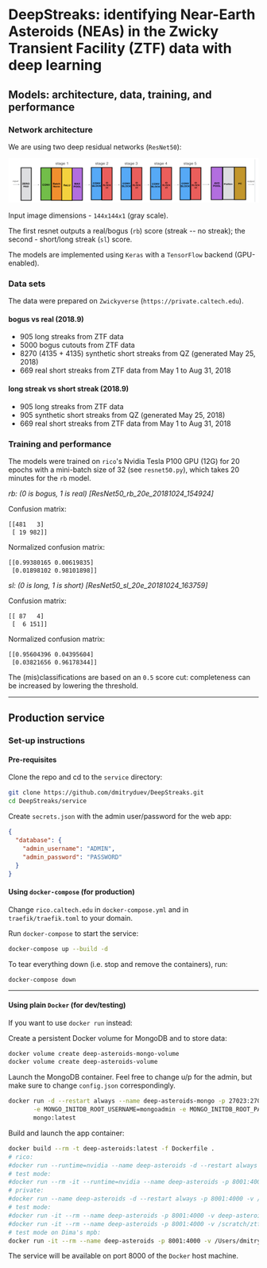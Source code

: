 # DeepStreaks: identifying Near-Earth Asteroids (NEAs) in the Zwicky Transient Facility (ZTF) data with deep learning

## Models: architecture, data, training, and performance

### Network architecture

We are using two deep residual networks (`ResNet50`):

![](doc/resnet.png) 

Input image dimensions - `144x144x1` (gray scale).

The first resnet outputs a real/bogus (`rb`) score (streak -- no streak); the second - short/long streak (`sl`) score.

The models are implemented using `Keras` with a `TensorFlow` backend (GPU-enabled). 


### Data sets

The data were prepared on `Zwickyverse` (`https://private.caltech.edu`).

#### bogus vs real (2018.9)

- 905 long streaks from ZTF data
- 5000 bogus cutouts from ZTF data
- 8270 (4135 + 4135) synthetic short streaks from QZ (generated May 25, 2018)
- 669 real short streaks from ZTF data from May 1 to Aug 31, 2018

#### long streak vs short streak (2018.9)  

- 905 long streaks from ZTF data
- 905 synthetic short streaks from QZ (generated May 25, 2018)
- 669 real short streaks from ZTF data from May 1 to Aug 31, 2018


### Training and performance

The models were trained on `rico`'s Nvidia Tesla P100 GPU (12G) 
for 20 epochs with a mini-batch size of 32 (see `resnet50.py`), which takes 20 minutes for the `rb` model.

*rb: (0 is bogus, 1 is real) \[ResNet50_rb_20e_20181024_154924\]*

Confusion matrix:
```
[[481   3]
 [ 19 982]]
```

Normalized confusion matrix:
```
[[0.99380165 0.00619835]
 [0.01898102 0.98101898]]
```

*sl: (0 is long, 1 is short) \[ResNet50_sl_20e_20181024_163759\]*

Confusion matrix:
```
[[ 87   4]
 [  6 151]]
```

Normalized confusion matrix:
```
[[0.95604396 0.04395604]
 [0.03821656 0.96178344]]
```

The (mis)classifications are based on an `0.5` score cut: completeness can be increased by lowering the threshold.

---

## Production service  

### Set-up instructions

#### Pre-requisites

Clone the repo and cd to the `service` directory:
```bash
git clone https://github.com/dmitryduev/DeepStreaks.git
cd DeepStreaks/service
```

Create `secrets.json` with the admin user/password for the web app:
```json
{
  "database": {
    "admin_username": "ADMIN",
    "admin_password": "PASSWORD"
  }
}
```

#### Using `docker-compose` (for production)

Change `rico.caltech.edu` in `docker-compose.yml` and in `traefik/traefik.toml` to your domain. 

Run `docker-compose` to start the service:
```bash
docker-compose up --build -d
```

To tear everything down (i.e. stop and remove the containers), run:
```bash
docker-compose down
```

---

#### Using plain `Docker` (for dev/testing)

If you want to use `docker run` instead:

Create a persistent Docker volume for MongoDB and to store data:
```bash
docker volume create deep-asteroids-mongo-volume
docker volume create deep-asteroids-volume
```

Launch the MongoDB container. Feel free to change u/p for the admin, 
but make sure to change `config.json` correspondingly.
```bash
docker run -d --restart always --name deep-asteroids-mongo -p 27023:27017 -v deep-asteroids-mongo-volume:/data/db \
       -e MONGO_INITDB_ROOT_USERNAME=mongoadmin -e MONGO_INITDB_ROOT_PASSWORD=mongoadminsecret \
       mongo:latest
```

Build and launch the app container:
```bash
docker build --rm -t deep-asteroids:latest -f Dockerfile .
# rico:
#docker run --runtime=nvidia --name deep-asteroids -d --restart always -p 8001:4000 -v /data/ztf/streaks:/data --link deep-asteroids-mongo:mongo deep-asteroids:latest
# test mode:
#docker run --rm -it --runtime=nvidia --name deep-asteroids -p 8001:4000 -v /data/ztf/streaks:/data --link deep-asteroids-mongo:mongo deep-asteroids:latest
# private:
#docker run --name deep-asteroids -d --restart always -p 8001:4000 -v /scratch/ztf/streaks:/data --link deep-asteroids-mongo:mongo deep-asteroids:latest
# test mode:
#docker run -it --rm --name deep-asteroids -p 8001:4000 -v deep-asteroids-volume:/data --link deep-asteroids-mongo:mongo deep-asteroids:latest
#docker run -it --rm --name deep-asteroids -p 8001:4000 -v /scratch/ztf/streaks:/data --link deep-asteroids-mongo:mongo deep-asteroids:latest
# test mode on Dima's mpb:
docker run -it --rm --name deep-asteroids -p 8001:4000 -v /Users/dmitryduev/_caltech/python/deep-asteroids/_tmp:/data --link deep-asteroids-mongo:mongo deep-asteroids:latest

```

The service will be available on port 8000 of the `Docker` host machine.